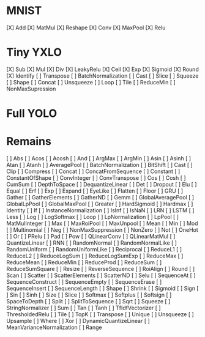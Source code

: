 # MNIST
[X] Add
[X] MatMul
[X] Reshape
[X] Conv
[X] MaxPool
[X] Relu

# Tiny YXLO
[X] Sub
[X] Mul
[X] Div
[X] LeakyRelu
[X] Ceil
[X] Exp
[X] Sigmoid
[X] Round
[X] Identify
[ ] Transpose
[ ] BatchNormalization
[ ] Cast
[ ] Slice
[ ] Squeeze
[ ] Shape
[ ] Concat
[ ] Unsqueeze
[ ] Loop
[ ] Tile
[ ] ReduceMin
[ ] NonMaxSupression

# Full YOLO

# Remains
[ ] Abs
[ ] Acos
[ ] Acosh
[ ] And
[ ] ArgMax
[ ] ArgMin
[ ] Asin
[ ] Asinh
[ ] Atan
[ ] Atanh
[ ] AveragePool
[ ] BatchNormalization
[ ] BitShift
[ ] Cast
[ ] Clip
[ ] Compress
[ ] Concat
[ ] ConcatFromSequence
[ ] Constant
[ ] ConstantOfShape
[ ] ConvInteger
[ ] ConvTranspose
[ ] Cos
[ ] Cosh
[ ] CumSum
[ ] DepthToSpace
[ ] DequantizeLinear
[ ] Det
[ ] Dropout
[ ] Elu
[ ] Equal
[ ] Erf
[ ] Exp
[ ] Expand
[ ] EyeLike
[ ] Flatten
[ ] Floor
[ ] GRU
[ ] Gather
[ ] GatherElements
[ ] GatherND
[ ] Gemm
[ ] GlobalAveragePool
[ ] GlobalLpPool
[ ] GlobalMaxPool
[ ] Greater
[ ] HardSigmoid
[ ] Hardmax
[ ] Identity
[ ] If
[ ] InstanceNormalization
[ ] IsInf
[ ] IsNaN
[ ] LRN
[ ] LSTM
[ ] Less
[ ] Log
[ ] LogSoftmax
[ ] Loop
[ ] LpNormalization
[ ] LpPool
[ ] MatMulInteger
[ ] Max
[ ] MaxRoiPool
[ ] MaxUnpool
[ ] Mean
[ ] Min
[ ] Mod
[ ] Multinomial
[ ] Neg
[ ] NonMaxSuppression
[ ] NonZero
[ ] Not
[ ] OneHot
[ ] Or
[ ] PRelu
[ ] Pad
[ ] Pow
[ ] QLinearConv
[ ] QLinearMatMul
[ ] QuantizeLinear
[ ] RNN
[ ] RandomNormal
[ ] RandomNormalLike
[ ] RandomUniform
[ ] RandomUniformLike
[ ] Reciprocal
[ ] ReduceL1
[ ] ReduceL2
[ ] ReduceLogSum
[ ] ReduceLogSumExp
[ ] ReduceMax
[ ] ReduceMean
[ ] ReduceMin
[ ] ReduceProd
[ ] ReduceSum
[ ] ReduceSumSquare
[ ] Resize
[ ] ReverseSequence
[ ] RoiAlign
[ ] Round
[ ] Scan
[ ] Scatter
[ ] ScatterElements
[ ] ScatterND
[ ] Selu
[ ] SequenceAt
[ ] SequenceConstruct
[ ] SequenceEmpty
[ ] SequenceErase
[ ] SequenceInsert
[ ] SequenceLength
[ ] Shape
[ ] Shrink
[ ] Sigmoid
[ ] Sign
[ ] Sin
[ ] Sinh
[ ] Size
[ ] Slice
[ ] Softmax
[ ] Softplus
[ ] Softsign
[ ] SpaceToDepth
[ ] Split
[ ] SplitToSequence
[ ] Sqrt
[ ] Squeeze
[ ] StringNormalizer
[ ] Sum
[ ] Tan
[ ] Tanh
[ ] TfIdfVectorizer
[ ] ThresholdedRelu
[ ] Tile
[ ] TopK
[ ] Transpose
[ ] Unique
[ ] Unsqueeze
[ ] Upsample
[ ] Where
[ ] Xor
[ ] DynamicQuantizeLinear
[ ] MeanVarianceNormalization
[ ] Range
